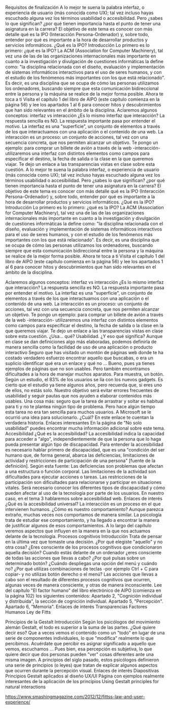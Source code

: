 Requisitos de finalización
A lo mejor te suena la palabra interfaz, o experiencia de usuario (más conocida como UX); tal vez incluso hayas escuchado alguna vez los términos usabilidad o accesibilidad. Pero ¿sabes lo que significan? ¿por qué tienen importancia hasta el punto de tener una asignatura en la carrera? 
El objetivo de este tema es conocer con más detalle qué es la IPO (Interacción Persona-Ordenador) y, sobre todo, entender por qué es importante a la hora de desarrollar productos y servicios informáticos.
¿Qué es la IPO?
Introducción
Lo primero es lo primero: ¿qué es la IPO? La ACM (Association for Computer Machinery), tal vez una de las de las organizaciones internacionales más importante en cuanto a la investigación y divulgación de cuestiones informáticas la define como: 
"la disciplina relacionada con el diseño, evaluación y implementación de sistemas informáticos interactivos para el uso de seres humanos, y con el estudio de los fenómenos más importantes con los que está relacionado". 
Es decir, es una disciplina que se ocupa de cómo las personas utilizamos los ordenadores, buscando siempre que esta comunicación bidireccional entre la persona y la máquina se realice de la mejor forma posible.
Ahora te toca a ti
Visita el capítulo 1 del libro de AIPO (este capítulo comienza en la página 56) y lee los apartados 1 al 6 para conocer hitos y descubrimientos que han sido relevantes en el ámbito de la disciplina. 
Aclaremos algunos conceptos: interfaz vs interacción
¿Es lo mismo interfaz que interacción?
La respuesta sencilla es NO. La respuesta importante pasa por entender el motivo. La interfaz es una "superficie", un conjunto de elementos a través de los que interactuamos con una aplicación o el contenido de una web. La interacción es un proceso: un conjunto de acciones, tal vez con una secuencia concreta, que nos permiten alcanzar un objetivo.
Te pongo un ejemplo: para comprar un billete de avión a través de la web -interacción- utilizaremos una interfaz con distintos elementos como campos para especificar el destino, la fecha de salida o la clase en la que queremos viajar.
Te dejo un enlace a las transparencias vistas en clase sobre esta cuestión.
A lo mejor te suena la palabra interfaz, o experiencia de usuario (más conocida como UX); tal vez incluso hayas escuchado alguna vez los términos usabilidad o accesibilidad. Pero ¿sabes lo que significan? ¿por qué tienen importancia hasta el punto de tener una asignatura en la carrera? 
El objetivo de este tema es conocer con más detalle qué es la IPO (Interacción Persona-Ordenador) y, sobre todo, entender por qué es importante a la hora de desarrollar productos y servicios informáticos.
¿Qué es la IPO?
Introducción
Lo primero es lo primero: ¿qué es la IPO? La ACM (Association for Computer Machinery), tal vez una de las de las organizaciones internacionales más importante en cuanto a la investigación y divulgación de cuestiones informáticas la define como: 
"la disciplina relacionada con el diseño, evaluación y implementación de sistemas informáticos interactivos para el uso de seres humanos, y con el estudio de los fenómenos más importantes con los que está relacionado". 
Es decir, es una disciplina que se ocupa de cómo las personas utilizamos los ordenadores, buscando siempre que esta comunicación bidireccional entre la persona y la máquina se realice de la mejor forma posible.
Ahora te toca a ti
Visita el capítulo 1 del libro de AIPO (este capítulo comienza en la página 56) y lee los apartados 1 al 6 para conocer hitos y descubrimientos que han sido relevantes en el ámbito de la disciplina. 

Aclaremos algunos conceptos: interfaz vs interacción
¿Es lo mismo interfaz que interacción?
La respuesta sencilla es NO. La respuesta importante pasa por entender el motivo. La interfaz es una "superficie", un conjunto de elementos a través de los que interactuamos con una aplicación o el contenido de una web. La interacción es un proceso: un conjunto de acciones, tal vez con una secuencia concreta, que nos permiten alcanzar un objetivo.
Te pongo un ejemplo: para comprar un billete de avión a través de la web -interacción- utilizaremos una interfaz con distintos elementos como campos para especificar el destino, la fecha de salida o la clase en la que queremos viajar.
Te dejo un enlace a las transparencias vistas en clase sobre esta cuestión.
¿Usa... qué?
Usabilidad. ¿Y eso qué significa? Aunque en clase se dan definiciones algo más elaboradas, podemos definirla de manera sencilla como la
facilidad de uso de una aplicación o producto interactivo
Seguro que has visitado un montón de páginas web donde te ha costado verdadero esfuerzo encontrar aquello que buscabas, o era un suplicio identificar qué era un enlace y qué no ... Bueno, pues ya tienes ejemplos de páginas que no son usables.
Pero también encontramos dificultades a la hora de manejar muchos aparatos. Para muestra, un botón. Según un estudio, el 83% de los usuarios se lía con los nuevos gadgets. Es cierto que el estudio ya tiene algunos años, pero recuerda que, si eres uno de ellos, no estás solo.
Nuestro objetivo será evitar errores frecuentes de usabilidad y seguir pautas que nos ayuden a elaborar contenidos más usables.
Una cosa más: seguro que la tarea de arrastrar y soltar es habitual para ti y no te plantea ningún tipo de problema. Pero hace algún tiempo esta tarea no era tan sencilla para muchos usuarios. A Microsoft se le ocurrió una idea para solucionarlo. ¿Cuál? En este enlace te cuentan la verdadera historia.
Enlaces interesantes
En la página de "No solo usabilidad" puedes encontrar mucha información adicional sobre este tema.
Accesibilidad
¿Qué es la accesibilidad?
La accesibilidad indica la capacidad para acceder a "algo", independientemente de que la persona que lo haga pueda presentar algún tipo de discapacidad.
Para entender la accesibilidad es necesario hablar primero de discapacidad, que es una "condición del ser humano que, de forma general, abarca las deficiencias, limitaciones de actividad y restricciones de participación de una persona" [fuente de la definición]. Según esta fuente:
Las deficiencias son problemas que afectan a una estructura o función corporal.
Las limitaciones de la actividad son dificultades para ejecutar acciones o tareas.
Las restricciones de la participación son dificultades para relacionarse y participar en situaciones vitales.
Será necesario conocer los diferentes tipos de discapacidad y cómo pueden afectar al uso de la tecnología por parte de los usuarios. En nuestro caso, en el tema 3 hablaremos sobre accesibilidad web.
Enlaces de interés
¿Qué es la accesibilidad universal?
La interacción es un proceso en el que intervienen humanos. ¿Cómo es nuestro comportamiento? Aunque parezca extraño, muchas veces nos comportamos de manera similar. La psicología trata de estudiar ese comportamiento, y ha llegado a encontrar la manera de justificar algunos de esos comportamientos. A lo largo del capítulo veremos aspectos que influyen en la manera en la que nos actuamos delante de la tecnología.
Procesos cognitivos
Introducción
Trata de pensar en la última vez que tomaste una decisión. ¿Por qué elegiste "aquello" y no otra cosa? ¿Eres consciente de los procesos cognitivos que condicionaron aquella decisión? Cuando estás delante de un ordenador ¿eres consciente de todas las acciones que llevas a cabo? ¿Por qué pulsas sobre un determinado botón? ¿Cuándo despliegas una opción del menú y cuándo no? ¿Por qué utilizas combinaciones de teclas -por ejemplo Ctrl + C para copiar- y no utilizas botón derecho o el menú? Las acciones que llevas a cabo son el resultado de diferentes procesos cognitivos que ocurren, algunas veces de manera consciente, y otras de manera inconsciente.
Lee del capítulo "El factor humano" del libro electrónico de AIPO (comienza en la página 102) los siguientes contenidos:
Apartado 2, "Cognición individual y distribuida", la sección de cognición individual.
Apartado 5, "Percepción".
Apartado 6, "Memoria". 
Enlaces de interés
Transparencias Factores Humanos
Ley de Fitts


Principios de la Gestalt
Introducción
Según los psicólogos del movimiento alemán Gestalt, el todo es superior a la suma de las partes. ¿Qué quiere decir eso? Que a veces vemos el contenido como un "todo" en lugar de una serie de componentes individuales, lo que "modifica" realmente lo que percibimos.
Acuérdate que percibir es asignar significado a aquello que vemos, escuchamos ... Pues bien, esa percepción es subjetiva, lo que quiere decir que dos personas pueden "ver" cosas diferentes ante una misma imagen.
A principios del siglo pasado, estos psicólogos definieron una serie de principios (o leyes) que tratan de explicar algunos aspectos que ocurren durante la percepción visual.
Enlaces de interés
Diapositivas
Principios Gestalt aplicados al diseño UX/UI 
Página con ejemplos realmente interesantes de la aplicación de los principios
Using Gestalt principles for natural interactions
 
https://www.smashingmagazine.com/2012/12/fittss-law-and-user-experience/
